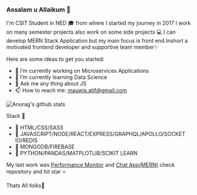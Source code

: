 ### Assalam u Allaikum 👋
  I'm  CSIT Student in NED 🎓 from where I started my journey in 2017 I work on many semester projects also work on some side projects 💻.I can develop MERN Stack           Application but my main focus is  front end.Inshort a motivated frontend  developer and supportive team member✨

Here are some ideas to get you started:

- 🔭 I’m currently working on Microservices Applications
- 🌱 I’m currently learning Data Science
- 💬 Ask me any thing about JS
- 📫 How to reach me: mauwia.atif@gmail.com

![Anurag's github stats](https://github-readme-stats.vercel.app/api?username=mauwia&show_icons=true&theme=dark)

Stack 📘

- 📌 HTML/CSS/SASS
- 📌 JAVASCRIPT/NODE/REACT/EXPRESS/GRAPHQL/APOLLO/SOCKET IO/REDIS
- 📌 MONGODB/FIREBASE
- 📌 PYTHON/PANDAS/MATPLOTLIB/SCIKIT LEARN 

My last work was [Performance Monitor](https://github.com/mauwia/Perfomance-Monitor) and [Chat App(MERN)](https://github.com/mauwia/MERN-CHAT-APP) check repository and hit star ⭐

Thats All folks🙌

